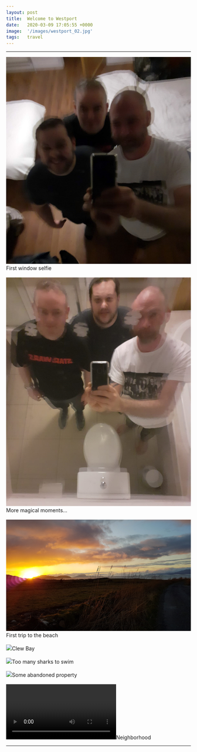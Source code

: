 ```yaml
---
layout: post
title:  Welcome to Westport
date:   2020-03-09 17:05:55 +0000
image:  '/images/westport_02.jpg'
tags:   travel
---
```


***

<div class="myDiv"><img class="myImg" src="/images/westport_07.jpg"/>First window selfie</div>
<br />

<div class="myDiv"><img class="myImg" src="/images/westport_08.jpg"/>More magical moments...</div>
<br />

<div class="myDiv"><img class="myImg" src="/images/westport_03.jpg"/>First trip to the beach</div>
<br />

<div class="myDiv"><img class="myImg" src="/images/westport_04.jpg"/>Clew Bay</div>
<br />

<div class="myDiv"><img class="myImg" src="/images/westport_05.jpg"/>Too many sharks to swim</div>
<br />

<div class="myDiv"><img class="myImg" src="/images/westport_06.jpg"/>Some abandoned property</div>
<br />

<div class="myDiv"><video controls><source src="/images/videos/westport_01.mp4" type="video/mp4"></video>Neighborhood</div>

***